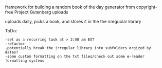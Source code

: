 framework for building a random book of the day generator from copyright-free Project Gutenberg uploads

uploads daily, picks a book, and stores it in the the irreguolar library

ToDo:

    -set as a recurring task at > 2:00 am EST
    -refactor
    -potentially break the irregular library into subfolders orgized by dates?
    -some custom formatting on the txt files/check out some e-reader formatting systems
    
